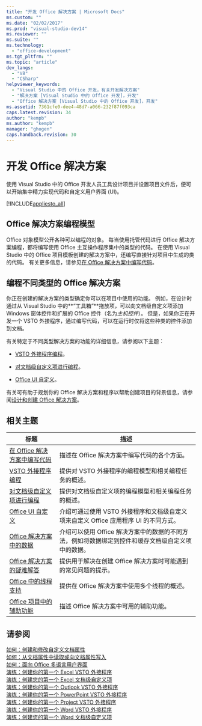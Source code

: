 ```yaml
---
title: "开发 Office 解决方案 | Microsoft Docs"
ms.custom: ""
ms.date: "02/02/2017"
ms.prod: "visual-studio-dev14"
ms.reviewer: ""
ms.suite: ""
ms.technology: 
  - "office-development"
ms.tgt_pltfrm: ""
ms.topic: "article"
dev_langs: 
  - "VB"
  - "CSharp"
helpviewer_keywords: 
  - "Visual Studio 中的 Office 开发，有关开发解决方案"
  - "解决方案 [Visual Studio 中的 Office 开发]，开发"
  - "Office 解决方案 [Visual Studio 中的 Office 开发]，开发"
ms.assetid: 7361cfe0-dee4-48d7-a066-232f87f093ca
caps.latest.revision: 34
author: "kempb"
ms.author: "kempb"
manager: "ghogen"
caps.handback.revision: 30
---
```

# 开发 Office 解决方案
  使用 Visual Studio 中的 Office 开发人员工具设计项目并设置项目文件后，便可以开始集中精力实现代码和自定义用户界面 \(UI\)。  
  
 [!INCLUDE[appliesto_all](../vsto/includes/appliesto-all-md.md)]  
  
## Office 解决方案编程模型  
 Office 对象模型公开各种可以编程的对象。 每当使用托管代码进行 Office 解决方案编程，都将编写使用 Office 主互操作程序集中的类型的代码。 在使用 Visual Studio 中的 Office 项目模板创建的解决方案中，还编写直接针对项目中生成的类的代码。 有关更多信息，请参见[在 Office 解决方案中编写代码](../vsto/writing-code-in-office-solutions.md)。  
  
## 编程不同类型的 Office 解决方案  
 你正在创建的解决方案的类型确定你可以在项目中使用的功能。 例如，在设计时通过从 Visual Studio 中的**“工具箱”**拖放项，可以向文档级自定义项添加 Windows 窗体控件和扩展的 Office 控件（名为*主机控件*）。 但是，如果你正在开发一个 VSTO 外接程序，通过编写代码，可以在运行时仅将这些种类的控件添加到文档。  
  
 有关特定于不同类型解决方案的功能的详细信息，请参阅以下主题：  
  
-   [VSTO 外接程序编程](../vsto/programming-vsto-add-ins.md)。  
  
-   [对文档级自定义项进行编程](../vsto/programming-document-level-customizations.md)。  
  
-   [Office UI 自定义](../vsto/office-ui-customization.md)。  
  
 有关可有助于规划你的 Office 解决方案和程序以帮助创建项目的背景信息，请参阅[设计和创建 Office 解决方案](../vsto/designing-and-creating-office-solutions.md)。  
  
## 相关主题  
  
|标题|描述|  
|--------|--------|  
|[在 Office 解决方案中编写代码](../vsto/writing-code-in-office-solutions.md)|描述在 Office 解决方案中编写代码的各个方面。|  
|[VSTO 外接程序编程](../vsto/programming-vsto-add-ins.md)|提供对 VSTO 外接程序的编程模型和相关编程任务的概述。|  
|[对文档级自定义项进行编程](../vsto/programming-document-level-customizations.md)|提供对文档级自定义项的编程模型和相关编程任务的概述。|  
|[Office UI 自定义](../vsto/office-ui-customization.md)|介绍可通过使用 VSTO 外接程序和文档级自定义项来自定义 Office 应用程序 UI 的不同方式。|  
|[Office 解决方案中的数据](../vsto/data-in-office-solutions.md)|介绍可以使用 Office 解决方案中的数据的不同方法，例如将数据绑定到控件和缓存文档级自定义项中的数据。|  
|[Office 解决方案的疑难解答](../vsto/troubleshooting-office-solutions.md)|提供用于解决在创建 Office 解决方案时可能遇到的常见问题的提示。|  
|[Office 中的线程支持](../vsto/threading-support-in-office.md)|提供在 Office 解决方案中使用多个线程的概述。|  
|[Office 项目中的辅助功能](../vsto/accessibility-in-office-projects.md)|描述 Office 解决方案中可用的辅助功能。|  
  
## 请参阅  
 [如何：创建和修改自定义文档属性](../vsto/how-to-create-and-modify-custom-document-properties.md)   
 [如何：从文档属性中读取或向文档属性写入](../vsto/how-to-read-from-and-write-to-document-properties.md)   
 [如何：面向 Office 多语言用户界面](../vsto/how-to-target-the-office-multilingual-user-interface.md)   
 [演练：创建你的第一个 Excel VSTO 外接程序](../vsto/walkthrough-creating-your-first-vsto-add-in-for-excel.md)   
 [演练：创建您的第一个 Excel 文档级自定义项](../vsto/walkthrough-creating-your-first-document-level-customization-for-excel.md)   
 [演练：创建你的第一个 Outlook VSTO 外接程序](../vsto/walkthrough-creating-your-first-vsto-add-in-for-outlook.md)   
 [演练：创建你的第一个 PowerPoint VSTO 外接程序](../vsto/walkthrough-creating-your-first-vsto-add-in-for-powerpoint.md)   
 [演练：创建你的第一个 Project VSTO 外接程序](../vsto/walkthrough-creating-your-first-vsto-add-in-for-project.md)   
 [演练：创建你的第一个 Word VSTO 外接程序](../vsto/walkthrough-creating-your-first-vsto-add-in-for-word.md)   
 [演练：创建您的第一个 Word 文档级自定义项](../vsto/walkthrough-creating-your-first-document-level-customization-for-word.md)  
  
  